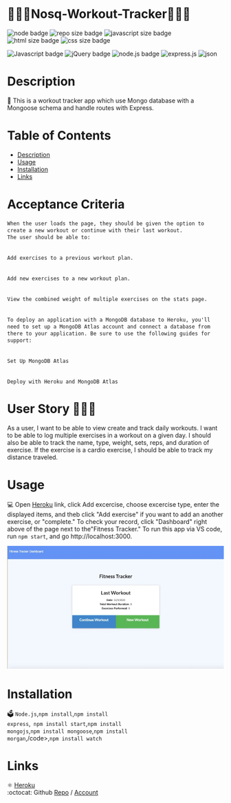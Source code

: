 # 🏋🏻‍♀️Nosq-Workout-Tracker🤸🏿‍♀️


  ![node badge](https://img.shields.io/badge/node-v12.19.0-green.svg)
  ![repo size badge](https://img.shields.io/badge/repo.size-145KB-blue.svg)
  ![javascript size badge](https://img.shields.io/badge/javascript.size-60.0-yellow.svg)
  ![html size badge](https://img.shields.io/badge/html.size-18.3-orange.svg)
  ![css size badge](https://img.shields.io/badge/css.size21.7-purple.svg)

  ![Javascript badge](https://img.shields.io/badge/JavaScript-yellow.svg)
  ![jQuery badge](https://img.shields.io/badge/jQuery-blue.svg)
  ![node.js badge](https://img.shields.io/badge/node.js-green.svg)
  ![express.js](https://img.shields.io/badge/express.js-red.svg)
  ![json](https://img.shields.io/badge/json-orange.svg)

 
  
  
  # Description
  📝 This is a workout tracker app which use Mongo database with a Mongoose schema and handle routes with Express.
 

  # Table of Contents
  - [Description](#description)
  - [Usage](#usage)
  - [Installation](#installation)
  - [Links](#links)

# Acceptance Criteria
```
When the user loads the page, they should be given the option to create a new workout or continue with their last workout.
The user should be able to:


Add exercises to a previous workout plan.


Add new exercises to a new workout plan.


View the combined weight of multiple exercises on the stats page.


To deploy an application with a MongoDB database to Heroku, you'll need to set up a MongoDB Atlas account and connect a database from there to your application. Be sure to use the following guides for support:


Set Up MongoDB Atlas


Deploy with Heroku and MongoDB Atlas
```
# User Story 👩🏻‍💻

As a user, I want to be able to view create and track daily workouts. I want to be able to log multiple exercises in a workout on a given day. I should also be able to track the name, type, weight, sets, reps, and duration of exercise. If the exercise is a cardio exercise, I should be able to track my distance traveled.

# Usage
💻 Open [Heroku](https://workout-nosql.herokuapp.com/?id=5fcb9e4cab70ca0017ceafcc) link, click Add excercise, choose excercise type, enter the displayed items, and theb click "Add exercise" if you want to add an another exercise, or "complete." To check your record, click "Dashboard" right above of the page next to the"Fitness Tracker."
To run this app via VS code, run <code>npm start</code>, and go http://localhost:3000.

![burger](public/images/workout.jpg) 

# Installation
🗳 <code>Node.js</code>,<code>npm install</code>,<code>npm install express</code>,<code> npm install start</code>,<code>npm install mongojs</code>,<code>npm install mongoose</code>,<code>npm install morgan</code>,/code>,<code>npm install watch</code>
  
# Links
:atom_symbol: [Heroku](https://workout-nosql.herokuapp.com/?id=5fcbe250dc526d001779c217)<br />
:octocat: Github [Repo](https://github.com/jmorris107/Nosq-Workout-Tracker.github.io) / [Account](https://github.com/)<br />
<br />
  